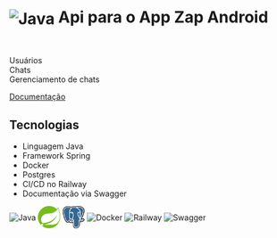 

  # <img align="center" alt="Java" height="60" width="60" src="https://static.vecteezy.com/system/resources/thumbnails/018/726/054/small_2x/accept-phone-icon-social-icon-set-png.png"> Api para o App Zap Android
<br />

Usuários<br />
Chats<br />
Gerenciamento de chats<br />

[Documentação](https://apizap-production.up.railway.app/swagger-ui/index.html)


## Tecnologias
- Linguagem Java  <br />
- Framework Spring
- Docker  <br />
- Postgres  <br />
- CI/CD no Railway  <br />
- Documentação via Swagger


<div style="display: inline_block">
   <img align="center" alt="Java" height="70" width="40" src="https://seeklogo.com/images/J/java-logo-7833D1D21A-seeklogo.com.png">
   <img align="center" alt="Spring" height="40" width="40" src="https://github.com/harrissondutra/harrissondutra/blob/main/.img/logo-spring.png">
   <img align="center" alt="Postgres" height="40" width="40" src="https://github.com/harrissondutra/harrissondutra/blob/main/.img/postgresql_logo_icon_170835.png">
   <img align="center" alt="Docker" height="50" width="50" src="https://cdn.iconscout.com/icon/free/png-256/free-docker-logo-icon-download-in-svg-png-gif-file-formats--wordmark-programming-langugae-language-pack-logos-icons-1175229.png?f=webp&w=256">
   <img align="center" alt="Railway" height="50" width="50" src="https://images.crunchbase.com/image/upload/c_pad,f_auto,q_auto:eco,dpr_1/h3m0hmstlq9maq7t8tyc">
   <img align="center" alt="Swagger" height="40" width="180" src="https://raw.githubusercontent.com/swagger-api/swagger.io/wordpress/images/assets/SWE-logo-clr.png"> 
</div>

